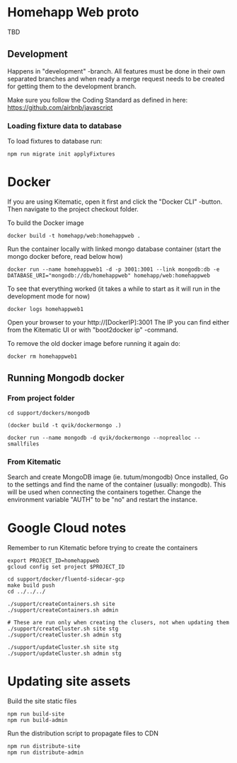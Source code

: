 # Homehapp Web proto

TBD

## Development

Happens in "development" -branch.
All features must be done in their own separated branches and when ready a merge request needs to be created for
getting them to the development branch.

Make sure you follow the Coding Standard as defined in here: https://github.com/airbnb/javascript

### Loading fixture data to database

To load fixtures to database run:

    npm run migrate init applyFixtures

# Docker

If you are using Kitematic, open it first and click the "Docker CLI" -button. Then navigate to the project checkout folder.

To build the Docker image

    docker build -t homehapp/web:homehappweb .

Run the container locally with linked mongo database container (start the mongo docker before, read below how)

    docker run --name homehappweb1 -d -p 3001:3001 --link mongodb:db -e DATABASE_URI="mongodb://db/homehappweb" homehapp/web:homehappweb

To see that everything worked (it takes a while to start as it will run in the development mode for now)

    docker logs homehappweb1

Open your browser to your http://[DockerIP]:3001
The IP you can find either from the Kitematic UI or with "boot2docker ip" -command.

To remove the old docker image before running it again do:

    docker rm homehappweb1

## Running Mongodb docker

### From project folder

    cd support/dockers/mongodb

    (docker build -t qvik/dockermongo .)

    docker run --name mongodb -d qvik/dockermongo --noprealloc --smallfiles

### From Kitematic

Search and create MongoDB image (ie. tutum/mongodb)
Once installed, Go to the settings and find the name of the container (usually: mongodb). This will be used when connecting the containers together.
Change the environment variable "AUTH" to be "no" and restart the instance.


# Google Cloud notes

Remember to run Kitematic before trying to create the containers

    export PROJECT_ID=homehappweb
    gcloud config set project $PROJECT_ID

    cd support/docker/fluentd-sidecar-gcp
    make build push
    cd ../../../

    ./support/createContainers.sh site
    ./support/createContainers.sh admin

    # These are run only when creating the clusers, not when updating them
    ./support/createCluster.sh site stg
    ./support/createCluster.sh admin stg

    ./support/updateCluster.sh site stg
    ./support/updateCluster.sh admin stg


# Updating site assets

Build the site static files

    npm run build-site
    npm run build-admin

Run the distribution script to propagate files to CDN

    npm run distribute-site
    npm run distribute-admin
